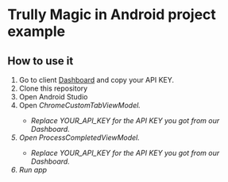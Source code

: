 # Trully Magic in Android project example

## How to use it

1. Go to client [Dashboard](https://portal-mx-uat.trully.ai/) and copy your API KEY.
2. Clone this repository
3. Open Android Studio
4. Open <i>ChromeCustomTabViewModel<i>.
   * Replace YOUR_API_KEY for the API KEY you got from our Dashboard.
5. Open <i>ProcessCompletedViewModel<i>.
   * Replace YOUR_API_KEY for the API KEY you got from our Dashboard.
6. Run app